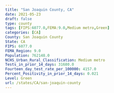 ```yaml
---
title: "San Joaquin County, CA"
date: 2021-05-23
draft: false
type: county
tags: [FIPS:6077.0,FEMA:9.0,Medium metro,Green]
categories: [CA]
County: San Joaquin County
State: CA
FIPS: 6077.0
FEMA_Region: 9.0
Population: 762148.0
NCHS_Urban_Rural_Classification: Medium metro
Tests_in_prior_14_days: 31680.0
Fourteen_day_test_rate_per_100000: 4157.0
Percent_Positivity_in_prior_14_days: 0.021
Level: Green
url: /states/CA/san-joaquin-county
---
```



